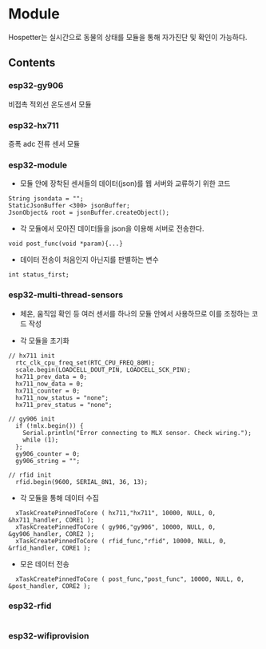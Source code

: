 # Module

Hospetter는 실시간으로 동물의 상태를 모듈을 통해 자가진단 및 확인이 가능하다.

## Contents

### esp32-gy906
비접촉 적외선 온도센서 모듈

### esp32-hx711
증폭 adc 전류 센서 모듈

### esp32-module
* 모듈 안에 장착된 센서들의 데이터(json)를 웹 서버와 교류하기 위한 코드

```
String jsondata = "";
StaticJsonBuffer <300> jsonBuffer;
JsonObject& root = jsonBuffer.createObject();
```

* 각 모듈에서 모아진 데이터들을 json을 이용해 서버로 전송한다.
```
void post_func(void *param){...}
```

* 데이터 전송이 처음인지 아닌지를 판별하는 변수
```
int status_first;
```

### esp32-multi-thread-sensors
* 체온, 움직임 확인 등 여러 센서를 하나의 모듈 안에서 사용하므로 이를 조정하는 코드 작성

* 각 모듈을 초기화
```
// hx711 init
  rtc_clk_cpu_freq_set(RTC_CPU_FREQ_80M);
  scale.begin(LOADCELL_DOUT_PIN, LOADCELL_SCK_PIN);
  hx711_prev_data = 0;
  hx711_now_data = 0;
  hx711_counter = 0;
  hx711_now_status = "none";
  hx711_prev_status = "none";

// gy906 init
  if (!mlx.begin()) {
    Serial.println("Error connecting to MLX sensor. Check wiring.");
    while (1);
  };
  gy906_counter = 0;
  gy906_string = "";

// rfid init
  rfid.begin(9600, SERIAL_8N1, 36, 13);
```

* 각 모듈을 통해 데이터 수집
```
  xTaskCreatePinnedToCore ( hx711,"hx711", 10000, NULL, 0, &hx711_handler, CORE1 );
  xTaskCreatePinnedToCore ( gy906,"gy906", 10000, NULL, 0, &gy906_handler, CORE2 );
  xTaskCreatePinnedToCore ( rfid_func,"rfid", 10000, NULL, 0, &rfid_handler, CORE1 );
```

* 모은 데이터 전송
```
  xTaskCreatePinnedToCore ( post_func,"post_func", 10000, NULL, 0, &post_handler, CORE2 );
```

### esp32-rfid
```
```

### esp32-wifiprovision
```
```
